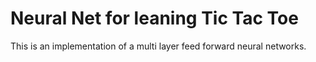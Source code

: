 # Neural Net for leaning Tic Tac Toe
This is an  implementation of a multi layer feed forward neural networks.
